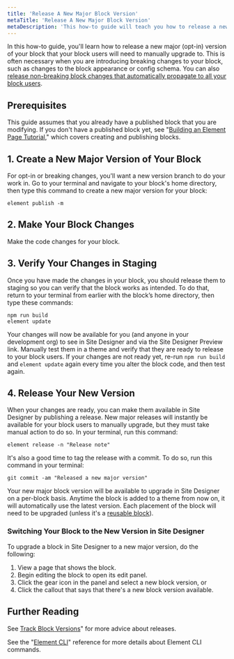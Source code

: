 ```yaml
---
title: 'Release A New Major Block Version'
metaTitle: 'Release A New Major Block Version'
metaDescription: 'This how-to guide will teach you how to release a new major (opt-in) version of your block that your block users will need to manually upgrade to.'
---
```


In this how-to guide, you'll learn how to release a new major (opt-in) version of your block that your block users will need to manually upgrade to. This is often necessary when you are introducing breaking changes to your block, such as changes to the block appearance or config schema. You can also [release non-breaking block changes that automatically propagate to all your block users](/how-to/release-a-minor-block-change).

## Prerequisites

This guide assumes that you already have a published block that you are modifying. If you don't have a published block yet, see "[Building an Element Page Tutorial](/tutorials/building-an-element-page)," which covers creating and publishing blocks.

## 1. Create a New Major Version of Your Block

For opt-in or breaking changes, you'll want a new version branch to do your work in. Go to your terminal and navigate to your block's home directory, then type this command to create a new major version for your block:

```shell
element publish -m
```

## 2. Make Your Block Changes

Make the code changes for your block.

## 3. Verify Your Changes in Staging

Once you have made the changes in your block, you should release them to staging so you can verify that the block works as intended. To do that, return to your terminal from earlier with the block’s home directory, then type these commands:

```shell
npm run build
element update
```

Your changes will now be available for you (and anyone in your development org) to see in Site Designer and via the Site Designer Preview link. Manually test them in a theme and verify that they are ready to release to your block users. If your changes are not ready yet, re-run `npm run build` and `element update` again every time you alter the block code, and then test again.

## 4. Release Your New Version

When your changes are ready, you can make them available in Site Designer by publishing a release. New major releases will instantly be available for your block users to manually upgrade, but they must take manual action to do so. In your terminal, run this command:

```shell
element release -n "Release note"
```

It's also a good time to tag the release with a commit. To do so, run this command in your terminal:

```shell
git commit -am "Released a new major version"
```

Your new major block version will be available to upgrade in Site Designer on a per-block basis. Anytime the block is added to a theme from now on, it will automatically use the latest version. Each placement of the block will need to be upgraded (unless it's a [reusable block](/how-to/reuse-a-block-across-pages)).

### Switching Your Block to the New Version in Site Designer

To upgrade a block in Site Designer to a new major version, do the following:

1. View a page that shows the block.
2. Begin editing the block to open its edit panel.
3. Click the gear icon in the panel and select a new block version, or
4. Click the callout that says that there's a new block version available.

## Further Reading

See [Track Block Versions](/how-to/track-block-versions)" for more advice about releases.

See the "[Element CLI](/references/element-cli)" reference for more details about Element CLI commands.
